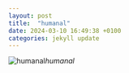 ```yaml
---
layout: post
title:  "humanal"
date: 2024-03-10 16:49:38 +0100
categories: jekyll update
---
```





![humanal]()*humanal*&nbsp;



[jekyll-docs]: https://jekyllrb.com/docs/home
[jekyll-gh]:   https://github.com/jekyll/jekyll
[jekyll-talk]: https://talk.jekyllrb.com/
